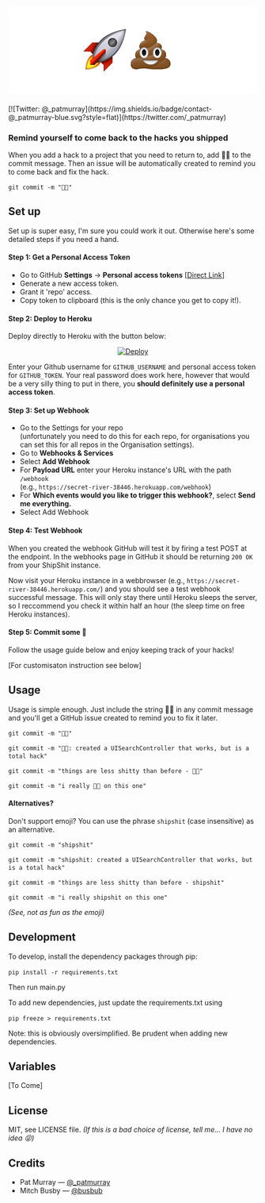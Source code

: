 
<h3 align="center">
  <img src="shpishit-icon.png" alt="🚀💩  Logo" />
</h3>
[![Twitter: @_patmurray](https://img.shields.io/badge/contact-@_patmurray-blue.svg?style=flat)](https://twitter.com/_patmurray)


### Remind yourself to come back to the hacks you shipped

When you add a hack to a project that you need to return to, add 🚀💩 to the commit message. Then an issue will be automatically created to remind you to come back and fix the hack. 

```
git commit -m "🚀💩"
```


## Set up

Set up is super easy, I'm sure you could work it out. Otherwise here's some detailed steps if you need a hand. 

#### Step 1: Get a Personal Access Token

- Go to GitHub **Settings** → **Personal access tokens** [[Direct Link](https://github.com/settings/tokens/new)] 
- Generate a new access token. 
- Grant it 'repo' access.
- Copy token to clipboard (this is the only chance you get to copy it!).

#### Step 2: Deploy to Heroku

Deploy directly to Heroku with the button below:

<p align="center">
  <a href="https://heroku.com/deploy?template=https://github.com/PatMurrayDEV/ShipShit/tree/heroku"><img src="https://www.herokucdn.com/deploy/button.svg" alt="Deploy" /></a>
</p>


Enter your Github username for `GITHUB_USERNAME` and personal access token for `GITHUB_TOKEN`. Your real password does work here, however that would be a very silly thing to put in there, you **should definitely use a personal access token**. 

#### Step 3: Set up Webhook

- Go to the Settings for your repo  
  (unfortunately you need to do this for each repo, for organisations you can set this for all repos in the Organisation settings).
- Go to **Webhooks & Services**
- Select **Add Webhook**
- For **Payload URL** enter your Heroku instance's URL with the path `/webhook`  
  (e.g., `https://secret-river-38446.herokuapp.com/webhook`)
- For **Which events would you like to trigger this webhook?**, select **Send me everything.**
- Select Add Webhook

#### Step 4: Test Webhook

When you created the webhook GitHub will test it by firing a test POST at the endpoint. In the webhooks page in GitHub it should be returning `200 OK` from your ShipShit instance. 

Now visit your Heroku instance in a webbrowser (e.g., `https://secret-river-38446.herokuapp.com/`) and you should see a test webhook successful message. This will only stay there until Heroku sleeps the server, so I reccommend you check it within half an hour (the sleep time on free Heroku instances). 


#### Step 5: Commit some 💩

Follow the usage guide below and enjoy keeping track of your hacks!


[For customisaton instruction see below]


## Usage

Usage is simple enough. Just include the string 🚀💩 in any commit message and you'll get a GitHub issue created to remind you to fix it later. 

```
git commit -m "🚀💩"
```
```
git commit -m "🚀💩: created a UISearchController that works, but is a total hack"
```
```
git commit -m "things are less shitty than before - 🚀💩"
```
```
git commit -m "i really 🚀💩 on this one"
```

#### Alternatives?
Don't support emoji? You can use the phrase `shipshit` (case insensitive) as an alternative.

```
git commit -m "shipshit"
```
```
git commit -m "shipshit: created a UISearchController that works, but is a total hack"
```
```
git commit -m "things are less shitty than before - shipshit"
```
```
git commit -m "i really shipshit on this one"
```
*(See, not as fun as the emoji)*

## Development

To develop, install the dependency packages through pip:

`pip install -r requirements.txt`

Then run main.py

To add new dependencies, just update the requirements.txt using

`pip freeze > requirements.txt`

Note: this is obviously oversimplified. Be prudent when adding new dependencies.

## Variables 

[To Come]

## License

MIT, see LICENSE file. *(If this is a bad choice of license, tell me… I have no idea 😝)*



## Credits

- Pat Murray — [@_patmurray](https://twitter.com/_patmurray)
- Mitch Busby — [@busbub](https://twitter.com/busbub)









